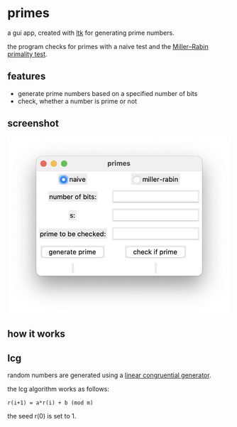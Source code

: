 # primes

a gui app, created with [ltk](http://www.peter-herth.de/ltk/) for generating
prime numbers.

the program checks for primes with a naive test and the [Miller–Rabin primality test](https://en.wikipedia.org/wiki/Miller%E2%80%93Rabin_primality_test).

## features

* generate prime numbers based on a specified number of bits
* check, whether a number is prime or not

## screenshot

![screenshot](images/screenshot.png)

## how it works

## lcg

random numbers are generated using a [linear congruential generator](https://en.wikipedia.org/wiki/Linear_congruential_generator).

the lcg algorithm works as follows:

```
r(i+1) = a*r(i) + b (mod m)
```

the seed r(0) is set to 1.
